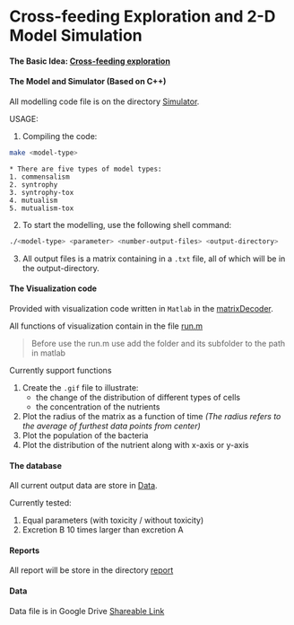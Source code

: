 # Cross-feeding Exploration and 2-D Model Simulation

#### The Basic Idea: [Cross-feeding exploration](doc/crossfeeding_jd_param.pdf)

#### The Model and Simulator (Based on C++)
All modelling code file is on the directory [Simulator](simulator/). 

USAGE: 
1. Compiling the code:
```bash
make <model-type>
```
	* There are five types of model types:
	1. commensalism
	2. syntrophy
	3. syntrophy-tox
	4. mutualism
	5. mutualism-tox

2. To start the modelling, use the following shell command:
```bash
./<model-type> <parameter> <number-output-files> <output-directory>
```

3. All output files is a matrix containing in a `.txt` file, all of which will be in the output-directory.

#### The Visualization code
Provided with visualization code written in `Matlab` in the [matrixDecoder](matrixDecoder/). 

All functions of visualization contain in the file [run.m](matrixDecoder/run.m)

> Before use the run.m use add the folder and its subfolder to the path in matlab

Currently support functions
1. Create the `.gif` file to illustrate:
	* the change of the distribution of different types of cells 
	* the concentration of the nutrients
2. Plot the radius of the matrix as a function of time
*(The radius refers to the average of furthest data points from center)*
3. Plot the population of the bacteria
4. Plot the distribution of the nutrient along with x-axis or y-axis

#### The database
All current output data are store in [Data](Data/). 

Currently tested:
1. Equal parameters (with toxicity / without toxicity)
2. Excretion B 10 times larger than excretion A

#### Reports
All report will be store in the directory [report](report/)

#### Data
Data file is in Google Drive [Shareable Link](https://drive.google.com/drive/folders/1fOVzEPXWOSJHuBxPpb_0kg8kqXtLFrDx?usp=sharing)
